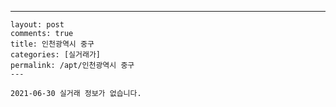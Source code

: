 ---
    layout: post
    comments: true
    title: 인천광역시 중구
    categories: [실거래가]
    permalink: /apt/인천광역시 중구
    ---

    2021-06-30 실거래 정보가 없습니다.

    
